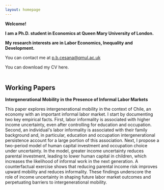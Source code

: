 ```yaml
---
layout: homepage
---
```

 **Welcome!**
 
 **I am a Ph.D. student in Economics at Queen Mary University of London.** 

 **My research interests are in Labor Economics, Inequality and Development.**

 You can contact me at [p.b.cesana@qmul.ac.uk](mailto:p.b.cesana@qmul.ac.uk)

 You can download my CV here. <br><br>

## Working Papers 

**Intergenerational Mobility in the Presence of Informal Labor Markets**

This paper explores intergenerational mobility in the context of Chile, an economy with an important informal labor market. I start by documenting two key empirical facts. First, labor informality is associated with higher income uncertainty, even after controlling for education and occupation. Second, an individual's labor informality is associated with their family background and, in particular, education and occupation intergenerational persistence account for a large portion of this association. Next, I propose a two-period model of human capital investment and occupation choice under uncertainty. In the model, greater income uncertainty reduces parental investment, leading to lower human capital in children, which increases the likelihood of informal work in the next generation. A counterfactual exercise shows that reducing parental income risk improves upward mobility and reduces informality. These findings underscore the role of income uncertainty in shaping future labor market outcomes and perpetuating barriers to intergenerational mobility.

